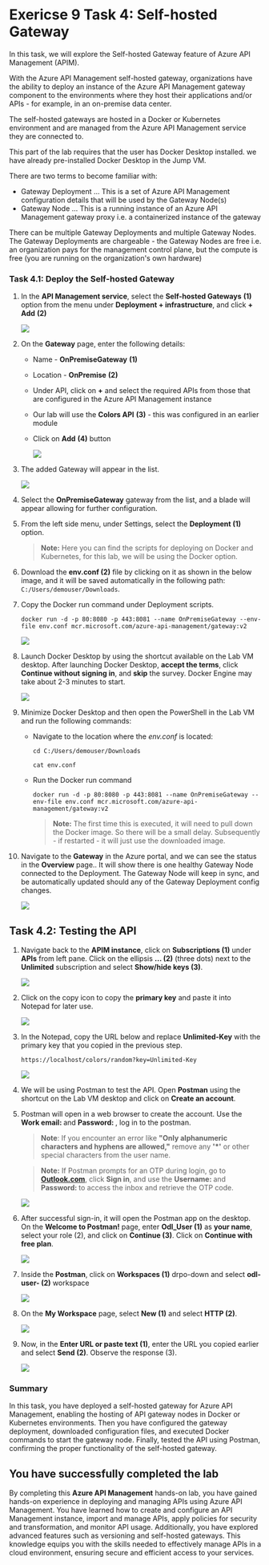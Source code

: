 # Exericse 9 Task 4: Self-hosted Gateway

In this task, we will explore the Self-hosted Gateway feature of Azure API Management (APIM).

With the Azure API Management self-hosted gateway, organizations have the ability to deploy an instance of the Azure API Management gateway component to the environments where they host their applications and/or APIs - for example, in an on-premise data center.

The self-hosted gateways are hosted in a Docker or Kubernetes environment and are managed from the Azure API Management service they are connected to.

This part of the lab requires that the user has Docker Desktop installed. we have already pre-installed Docker Desktop in the Jump VM.

There are two terms to become familiar with:

- Gateway Deployment ... This is a set of Azure API Management configuration details that will be used by the Gateway Node(s)
- Gateway Node ... This is a running instance of an Azure API Management gateway proxy i.e. a containerized instance of the gateway

There can be multiple Gateway Deployments and multiple Gateway Nodes.  The Gateway Deployments are chargeable - the Gateway Nodes are free i.e. an organization pays for the management control plane, but the compute is free (you are running on the organization's own hardware)

### Task 4.1: Deploy the Self-hosted Gateway

1. In the **API Management service**, select the **Self-hosted Gateways** **(1)** option from the menu under **Deployment + infrastructure**, and click **+ Add** **(2)**

    ![](media/api7.png)

1. On the **Gateway** page, enter the following details:

    - Name - **OnPremiseGateway** **(1)**
    - Location - **OnPremise** **(2)**
    - Under API, click on **+** and select the required APIs from those that are configured in the Azure API Management instance
    - Our lab will use the **Colors API** **(3)** - this was configured in an earlier module
    - Click on **Add** **(4)** button

      ![](media/add-gateway-1.png)

1. The added Gateway will appear in the list.

   ![](media/api6.png)

1. Select the **OnPremiseGateway** gateway from the list, and a blade will appear allowing for further configuration.

1. From the left side menu, under Settings, select the **Deployment (1)** option.

    >**Note:** Here you can find the scripts for deploying on Docker and Kubernetes, for this lab, we will be using the Docker option.

1. Download the **env.conf (2)** file by clicking on it as shown in the below image, and it will be saved automatically in the following path: `C:/Users/demouser/Downloads`.

1. Copy the Docker run command under Deployment scripts.
  
    ```text
    docker run -d -p 80:8080 -p 443:8081 --name OnPremiseGateway --env-file env.conf mcr.microsoft.com/azure-api-management/gateway:v2
    ```

    ![](media/E9T4.1S6-0309.png)  

1. Launch Docker Desktop by using the shortcut available on the Lab VM desktop. After launching Docker Desktop, **accept the terms**, click **Continue without signing in**, and **skip** the survey. Docker Engine may take about 2-3 minutes to start. 

    ![](media/api4.png)    

1. Minimize Docker Desktop and then open the PowerShell in the Lab VM and run the following commands:

    - Navigate to the location where the *env.conf* is located:

      ```
      cd C:/Users/demouser/Downloads
      ```
      ```
      cat env.conf
      ```

    - Run the Docker run command

      ```
      docker run -d -p 80:8080 -p 443:8081 --name OnPremiseGateway --env-file env.conf mcr.microsoft.com/azure-api-management/gateway:v2
      ```

      >**Note:** The first time this is executed, it will need to pull down the Docker image. So there will be a small delay.  Subsequently - if restarted - it will just use the downloaded image.

1. Navigate to the **Gateway** in the Azure portal, and we can see the status in the **Overview** page.. It will show there is one healthy Gateway Node connected to the Deployment. The Gateway Node will keep in sync, and be automatically updated should any of the Gateway Deployment config changes.

    ![](media/gateway.png)

## Task 4.2: Testing the API

1. Navigate back to the **APIM instance**, click on **Subscriptions (1)** under **APIs** from left pane. Click on the ellipsis **... (2)** (three dots) next to the **Unlimited** subscription and select **Show/hide keys (3)**.

    ![](media/E9T4.2S1-0309.png)

1. Click on the copy icon to copy the **primary key** and paste it into Notepad for later use.

    ![](media/E9T4.2S2-0309.png)
  
1. In the Notepad, copy the URL below and replace **Unlimited-Key** with the primary key that you copied in the previous step.

    ```  
    https://localhost/colors/random?key=Unlimited-Key
    ```

    ![](../../assets/images/apim-app-gateway-test-1.png)

1. We will be using Postman to test the API. Open **Postman** using the shortcut on the Lab VM desktop and click on **Create an account**.

1. Postman will open in a web browser to create the account. Use the **Work email: <inject key="AzureAdUserEmail"></inject>** and **Password: <inject key="AzureAdUserPassword"></inject>**, log in to the postman.

    > **Note**: If you encounter an error like **"Only alphanumeric characters and hyphens are allowed,"** remove any **'*'** or other special characters from the user name.

    > **Note:** If Postman prompts for an OTP during login, go to [**Outlook.com**](https://outlook.com), click **Sign in**, and use the **Username: <inject key="AzureAdUserEmail"></inject>** and **Password: <inject key="AzureAdUserPassword"></inject>** to access the inbox and retrieve the OTP code.

    ![](media/outlook-signin.png) 

1. After successful sign-in, it will open the Postman app on the desktop. On the **Welcome to Postman!** page, enter **Odl_User (1)** as **your name**, select your role (2), and click on **Continue (3)**. Click on **Continue with free plan**.

    ![](media/postman-0309.png)

1. Inside the **Postman**, click on **Workspaces (1)** drpo-down and select **odl-user- (2)** workspace

    ![](media/postman2-0309.png)

1. On the **My Workspace** page, select **New (1)** and select **HTTP (2)**.

    ![](media/postman3-0309.png)

1. Now, in the **Enter URL or paste text (1)**, enter the URL you copied earlier and select **Send (2)**. Observe the response (3).

    ![](media/postman4-0309.png)


### Summary

In this task, you have deployed a self-hosted gateway for Azure API Management, enabling the hosting of API gateway nodes in Docker or Kubernetes environments. Then you have configured the gateway deployment, downloaded configuration files, and executed Docker commands to start the gateway node. Finally, tested the API using Postman, confirming the proper functionality of the self-hosted gateway.

## You have successfully completed the lab

By completing this **Azure API Management** hands-on lab, you have gained hands-on experience in deploying and managing APIs using Azure API Management. You have learned how to create and configure an API Management instance, import and manage APIs, apply policies for security and transformation, and monitor API usage. Additionally, you have explored advanced features such as versioning and self-hosted gateways. This knowledge equips you with the skills needed to effectively manage APIs in a cloud environment, ensuring secure and efficient access to your services.
